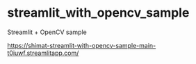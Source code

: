 # streamlit_with_opencv_sample
Streamlit + OpenCV sample

https://shimat-streamlit-with-opencv-sample-main-t0iuwf.streamlitapp.com/
